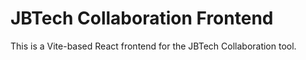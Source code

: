 # JBTech Collaboration Frontend
This is a Vite-based React frontend for the JBTech Collaboration tool.